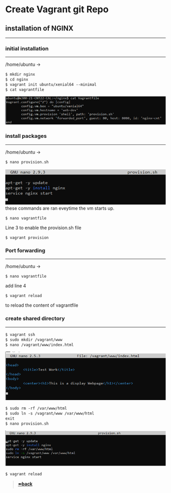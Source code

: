 # Create Vagrant git Repo
## installation of NGINX

---

### initial installation

---
/home/ubuntu ->  
```
$ mkdir nginx  
$ cd nginx  
$ vagrant init ubuntu/xenial64 --minimal  
$ cat vagrantfile  
```
![cat-vagrantfile](images/Vgrtant_GitRepo_01.png)

### install packages

---
/home/ubuntu ->
```
$ nano provision.sh
```
![cat-provision.sh](images/Vgrtant_GitRepo_02.png)  
these commands are ran eveytime the vm starts up.

```
$ nano vagrantfile
```
Line 3 to enable the provision.sh file

```
$ vagrant provision
```

### Port forwarding

---

/home/ubuntu ->
```
$ nano vagrantfile
```  
add line 4

```
$ vagrant reload
```  
to reload the content of vagrantfile

### create shared directory

---

```
$ vagrant ssh
$ sudo mkdir /vagrant/www
$ nano /vagrant/www/index.html
```  
![cat-provision.sh](images/Vgrtant_GitRepo_03.png)  
```
$ sudo rm -rf /var/www/html
$ sudo ln -s /vagrant/www /var/www/html
exit
$ nano provision.sh
```  
![nano-provision.sh](images/Vgrtant_GitRepo_04.png)  
```
$ vagrant reload
```  
>[⬅️**back**](../README.md)








